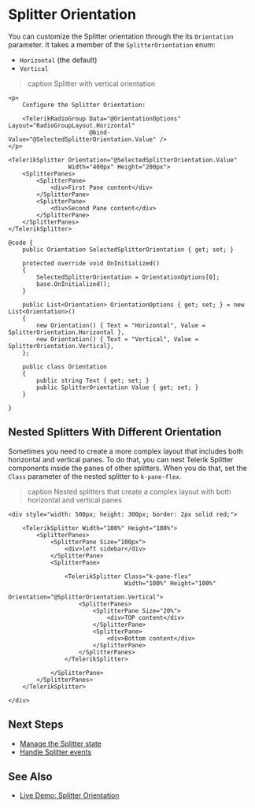 
# Splitter Orientation

You can customize the Splitter orientation through the its `Orientation` parameter. It takes a member of the `SplitterOrientation` enum:

* `Horizontal` (the default)
* `Vertical`

>caption Splitter with vertical orientation

````RAZOR
<p>
    Configure the Splitter Orientation:

    <TelerikRadioGroup Data="@OrientationOptions" Layout="RadioGroupLayout.Horizontal"
                       @bind-Value="@SelectedSplitterOrientation.Value" />
</p>

<TelerikSplitter Orientation="@SelectedSplitterOrientation.Value"
                 Width="400px" Height="200px">
    <SplitterPanes>
        <SplitterPane>
            <div>First Pane content</div>
        </SplitterPane>
        <SplitterPane>
            <div>Second Pane content</div>
        </SplitterPane>
    </SplitterPanes>
</TelerikSplitter>

@code {
    public Orientation SelectedSplitterOrientation { get; set; }

    protected override void OnInitialized()
    {
        SelectedSplitterOrientation = OrientationOptions[0];
        base.OnInitialized();
    }

    public List<Orientation> OrientationOptions { get; set; } = new List<Orientation>()
    {
        new Orientation() { Text = "Horizontal", Value = SplitterOrientation.Horizontal },
        new Orientation() { Text = "Vertical", Value = SplitterOrientation.Vertical},
    };

    public class Orientation
    {
        public string Text { get; set; }
        public SplitterOrientation Value { get; set; }
    }

}
````

## Nested Splitters With Different Orientation

Sometimes you need to create a more complex layout that includes both horizontal and vertical panes. To do that, you can nest Telerik Splitter components inside the panes of other splitters. When you do that, set the `Class` parameter of the nested splitter to `k-pane-flex`.

>caption Nested splitters that create a complex layout with both horizontal and vertical panes

````RAZOR
<div style="width: 500px; height: 300px; border: 2px solid red;">

    <TelerikSplitter Width="100%" Height="100%">
        <SplitterPanes>
            <SplitterPane Size="100px">
                <div>left sidebar</div>
            </SplitterPane>
            <SplitterPane>

                <TelerikSplitter Class="k-pane-flex"
                                 Width="100%" Height="100%"
                                 Orientation="@SplitterOrientation.Vertical">
                    <SplitterPanes>
                        <SplitterPane Size="20%">
                            <div>TOP content</div>
                        </SplitterPane>
                        <SplitterPane>
                            <div>Bottom content</div>
                        </SplitterPane>
                    </SplitterPanes>
                </TelerikSplitter>

            </SplitterPane>
        </SplitterPanes>
    </TelerikSplitter>

</div>
````

## Next Steps

* [Manage the Splitter state](slug:splitter-state)
* [Handle Splitter events](slug:splitter-events)

## See Also

* [Live Demo: Splitter Orientation](https://demos.telerik.com/blazor-ui/splitter/orientation)
